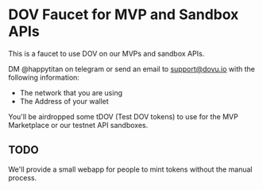 # DOV Faucet for MVP and Sandbox APIs 

This is a faucet to use DOV on our MVPs and sandbox APIs.

DM @happytitan on telegram or send an email to support@dovu.io with the following information:

- The network that you are using
- The Address of your wallet
  
You'll be airdropped some tDOV (Test DOV tokens) to use for the MVP Marketplace or our testnet API sandboxes.

## TODO

We'll provide a small webapp for people to mint tokens without the manual process.
